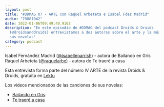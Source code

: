 ```yaml
---
layout: post
title: "#DDMAG 07 - ARTE con Raquel Arbeteta e Isabel Fdez Madrid"
audio: "78881042"
date: 2022-01-06T09:49:40.916Z
description: "En este episodio de #DDMAG del podcast Droids & Druids
  (@droidsanddruids) entrevistamos a dos autoras sobre el arte y la música en
  sus novelas"
category: podcast
---
```

Isabel Fernández Madrid ([@isabelleparrish](https://twitter.com/lsabelleParrish)) - autora de Bailando en Gris
Raquel Arbeteta ([@raquelarbe](https://twitter.com/raquelarbe)) - autora de Te traeré a casa

Esta entrevista forma parte del número IV ARTE de la revista Droids & Druids, gratuita en [Lektu](https://lektu.com/e/droidsdruids/2399)

Los vídeos mencionados de las canciones de sus novelas:

* [Bailando en Gris](https://youtu.be/RQ_e40hJsvQ)
* [Te traeré a casa](https://youtu.be/6VOB6LKyEm0)